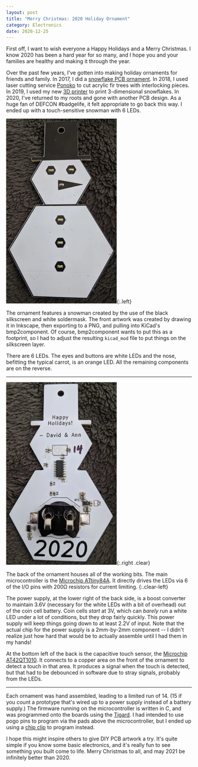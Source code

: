 ```yaml
---
layout: post
title: "Merry Christmas: 2020 Holiday Ornament"
category: Electronics
date: 2020-12-25
---
```


First off, I want to wish everyone a Happy Holidays and a Merry Christmas.  I
know 2020 has been a hard year for so many, and I hope you and your families are
healthy and making it through the year.

Over the past few years, I've gotten into making holiday ornaments for friends
and family.  In 2017, I did a [snowflake PCB ornament](/2017/12/24/2017-christmas-ornament.html).
In 2018, I used laser cutting service [Ponoko](https://www.ponoko.com/) to cut
acrylic fir trees with interlocking pieces.  In 2019, I used my new [3D
printer](https://amzn.to/3hlYXb8) to print 3-dimensional snowflakes.  In 2020,
I've returned to my roots and gone with another PCB design.  As a huge fan of
DEFCON #badgelife, it felt appropriate to go back this way.  I ended up with a
touch-sensitive snowman with 6 LEDs.

<!--more-->

![Front of Ornament](/img/ornament2020/front.webp){:.left}

The ornament features a snowman created by the use of the black silkscreen and
white soldermask.  The front artwork was created by drawing it in Inkscape, then
exporting to a PNG, and pulling into KiCad's bmp2component.  Of course,
bmp2component wants to put this as a footprint, so I had to adjust the resulting
`kicad_mod` file to put things on the silkscreen layer.

There are 6 LEDs.  The eyes and buttons are white LEDs and the nose, befitting
the typical carrot, is an orange LED.  All the remaining components are on the
reverse.

-----

![Back of Ornament](/img/ornament2020/back.webp){:.right .clear}

The back of the ornament houses all of the working bits.  The main
microcontroller is the [Microchip
ATtiny84A](https://www.microchip.com/wwwproducts/en/ATtiny84A).  It directly
drives the LEDs via 6 of the I/O pins with 200&#x2126; resistors for current
limiting.
{:.clear-left}

The power supply, at the lower right of the back side, is a boost converter to
maintain 3.6V (necessary for the white LEDs with a bit of overhead) out of the
coin cell battery.  Coin cells *start* at 3V, which can *barely* run a white LED
under a lot of conditions, but they drop fairly quickly.  This power supply will
keep things going down to at least 2.2V of input.  Note that the actual chip for
the power supply is a 2mm-by-2mm component -- I didn't realize just how hard
that would be to actually assemble until I had them in my hands!

At the bottom left of the back is the capacitive touch sensor, the [Microchip
AT42QT1010](https://www.microchip.com/wwwproducts/en/AT42qt1010).  It connects
to a copper area on the front of the ornament to detect a touch in that area.
It produces a signal when the touch is detected, but that had to be debounced in
software due to stray signals, probably from the LEDs.

-----

Each ornament was hand assembled, leading to a limited run of 14.  (15 if you
count a prototype that's wired up to a power supply instead of a battery
supply.)  The firmware running on the microcontroller is written in C, and was
programmed onto the boards using the
[Tigard](https://www.crowdsupply.com/securinghw/tigard).  I had intended to use
pogo pins to program via the pads above the microcontroller, but I ended up
using a [chip clip](https://amzn.to/3hgMZiX) to program instead.

I hope this might inspire others to give DIY PCB artwork a try.  It's quite
simple if you know some basic electronics, and it's really fun to see something
you built come to life.  Merry Christmas to all, and may 2021 be infinitely
better than 2020.
